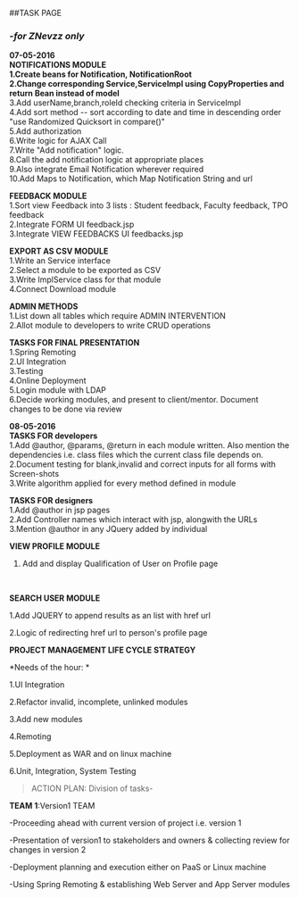 ##TASK PAGE
### *-for ZNevzz only*

**07-05-2016**
<br/>
**NOTIFICATIONS MODULE**
<br/>
**1.Create beans for Notification, NotificationRoot**
<br/>
**2.Change corresponding Service,ServiceImpl using CopyProperties and return Bean instead of model**
<br/>
3.Add userName,branch,roleId checking criteria in ServiceImpl
<br/>
4.Add sort method -- sort according to date and time in descending order "use Randomized Quicksort in compare()"
<br/>
5.Add authorization
<br/>
6.Write logic for AJAX Call
<br/>
7.Write "Add notification" logic.
<br/>
8.Call the add notification logic at appropriate places
<br/>
9.Also integrate Email Notification wherever required
<br/>
10.Add Maps to Notification, which Map Notification String and url
<br/>

**FEEDBACK MODULE**
<br/>
1.Sort view Feedback into 3 lists : Student feedback, Faculty feedback, TPO feedback
<br/>
2.Integrate FORM UI feedback.jsp
<br/>
3.Integrate VIEW FEEDBACKS UI feedbacks.jsp
<br/>


**EXPORT AS CSV MODULE**
<br/>
1.Write an Service interface
<br/>
2.Select a module to be exported as CSV
<br/>
3.Write ImplService class for that module
<br/>
4.Connect Download module
<br/>

**ADMIN METHODS**
<br/>
1.List down all tables which require ADMIN INTERVENTION
<br/>
2.Allot module to developers to write CRUD operations
<br/>

**TASKS FOR FINAL PRESENTATION**
<br/>
1.Spring Remoting
<br/>
2.UI Integration
<br/>
3.Testing
<br/>
4.Online Deployment
<br/>
5.Login module with LDAP
<br/>
6.Decide working modules, and present to client/mentor. Document changes to be done via review
<br/>

**08-05-2016**
<br/>
**TASKS FOR developers**
<br/>
1.Add @author, @params, @return in each module written. Also mention the dependencies i.e. class files which the current class file depends on.
<br/>
2.Document testing for blank,invalid and correct inputs for all forms with Screen-shots
<br/>
3.Write algorithm applied for every method defined in module
<br/>


**TASKS FOR designers**
<br/>
1.Add @author in jsp pages
<br/>
2.Add Controller names which interact with jsp, alongwith the URLs
<br/>
3.Mention @author in any JQuery added by individual
<br/>

**VIEW PROFILE MODULE**
<br/>
1. Add and display Qualification of User on Profile page
<br/>

**SEARCH USER MODULE**

1.Add JQUERY to append results as an list with href url

2.Logic of redirecting href url to person's profile page

**PROJECT MANAGEMENT LIFE CYCLE STRATEGY**

*Needs of the hour: *

1.UI Integration

2.Refactor invalid, incomplete, unlinked modules

3.Add new modules

4.Remoting

5.Deployment as WAR and on linux machine

6.Unit, Integration, System Testing

>ACTION PLAN: Division of tasks-

**TEAM 1**:Version1 TEAM

-Proceeding ahead with current version of project i.e. version 1

-Presentation of version1 to stakeholders and owners & collecting review for changes in version 2

-Deployment planning and execution either on PaaS or Linux machine

-Using Spring Remoting & establishing Web Server and App Server modules


